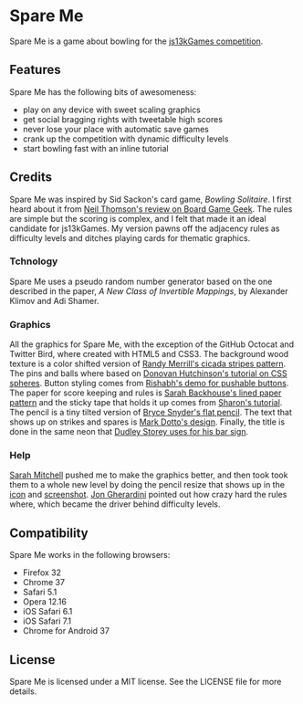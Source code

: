 # Spare Me #

Spare Me is a game about bowling for the [js13kGames competition][comp].

## Features ##

Spare Me has the following bits of awesomeness:

* play on any device with sweet scaling graphics
* get social bragging rights with tweetable high scores
* never lose your place with automatic save games
* crank up the competition with dynamic difficulty levels
* start bowling fast with an inline tutorial

## Credits ##

Spare Me was inspired by Sid Sackon's card game, _Bowling Solitaire_. I first
heard about it from [Neil Thomson's review on Board Game Geek][bgg]. The rules
are simple but the scoring is complex, and I felt that made it an ideal candidate
for js13kGames. My version pawns off the adjacency rules as difficulty levels
and ditches playing cards for thematic graphics.

### Tchnology ###

Spare Me uses a pseudo random number generator based on the one described in
the paper, _A New Class of Invertible Mappings_, by Alexander Klimov and Adi
Shamer.

### Graphics ###

All the graphics for Spare Me, with the exception of the GitHub Octocat and
Twitter Bird, where created with HTML5 and CSS3. The background wood texture
is a color shifted version of [Randy Merrill's cicada stripes pattern][stripes].
The pins and balls where based on [Donovan Hutchinson's tutorial on CSS
spheres][spheres]. Button styling comes from [Rishabh's demo for pushable
buttons][buttons]. The paper for score keeping and rules is [Sarah Backhouse's
lined paper pattern][paper] and the sticky tape that holds it up comes from
[Sharon's tutorial][tape]. The pencil is a tiny tilted version of [Bryce
Snyder's flat pencil][pencil]. The text that shows up on strikes and spares is
[Mark Dotto's design][text].  Finally, the title is done in the same neon that
[Dudley Storey uses for his bar sign][neon].

### Help ###

[Sarah Mitchell][sm] pushed me to make the graphics better, and then took
took them to a whole new level by doing the pencil resize that shows up in
the [icon][] and [screenshot][]. [Jon Gherardini][jg] pointed out how crazy
hard the rules where, which became the driver behind difficulty levels.

## Compatibility ##

Spare Me works in the following browsers:

* Firefox 32
* Chrome 37
* Safari 5.1
* Opera 12.16
* iOS Safari 6.1
* iOS Safari 7.1
* Chrome for Android 37

## License ##

Spare Me is licensed under a MIT license. See the LICENSE file for more details.


[comp]: http://js13kgames.com/ "Andrezj Mazur (Enclave Games): HTML5 and JavaScript game development competition in just 13 kB"
[bgg]: http://boardgamegeek.com/thread/1163813/sid-sacksons-bowling-solitaire-detailed-review "Neil Thomson (Board Game Geek): Sid Sackson's Bowling Solitaire - A Detailed Review"
[stripes]: http://lea.verou.me/css3patterns/#cicada-stripes "Lea Verou (CSS3 Patterns Gallery): Cicada stripes by Randy Merrill"
[spheres]: http://learnsome.co/blog/spheres/ "Donovan Hutchinson: (Learnsome): CSS Spheres"
[buttons]: http://cssdeck.com/labs/push-the-buttons "Rishabh (CSS Deck): Push the Buttons"
[paper]: http://lea.verou.me/css3patterns/#lined-paper "Lea Verou (CSS3 Patterns Gallery): Lined paper by Sarah Backhouse"
[tape]: http://cssdemos.tupence.co.uk/stepbystep/stepbystep-stickytape.htm "Sharon (Grains of Sand): Sticky Tape - Step by Step Guide"
[pencil]: http://codepen.io/brycesnyder/pen/nhoIu "Bryce Snyder (Code Pen): Pure CSS3 Flat Pencil"
[text]: http://markdotto.com/playground/3d-text/ "Mark Dotto: 3D Text"
[neon]: http://demosthenes.info/blog/477/CSS3-Neon-Sign "Dudley Storey (demosthenes.info): CSS3 Neon Sign"
[sm]: https://github.com/thesmitchell "Sarah Mitchell (GitHub): TheSmitchell"
[icon]: https://github.com/onefrankguy/spare-me/blob/master/img/icon-small.png "Frank Mitchell (GitHub): Icon for Spare Me"
[screenshot]: https://github.com/onefrankguy/spare-me/blob/master/img/icon-big.png "Frank Mitchell (GitHub): Screenshot for Spare Me"
[jg]: https://github.com/jaeger401 "Jon Gherardini (GitHub): jaeger401"
